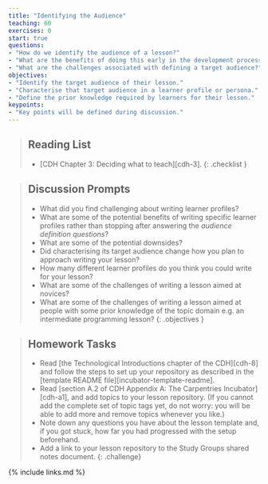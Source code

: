 ```yaml
---
title: "Identifying the Audience"
teaching: 60
exercises: 0
start: true
questions:
- "How do we identify the audience of a lesson?"
- "What are the benefits of doing this early in the development process?"
- "What are the challenges associated with defining a target audience?"
objectives:
- "Identify the target audience of their lesson."
- "Characterise that target audience in a learner profile or persona."
- "Define the prior knowledge required by learners for their lesson."
keypoints:
- "Key points will be defined during discussion."
---
```


> ## Reading List
>
> - [CDH Chapter 3: Deciding what to teach][cdh-3].
{: .checklist }

> ## Discussion Prompts
>
> - What did you find challenging about writing learner profiles?
> - What are some of the potential benefits of writing specific learner profiles
>   rather than stopping after answering the _audience definition questions_?
> - What are some of the potential downsides?
> - Did characterising its target audience change how you plan to
>   approach writing your lesson?
> - How many different learner profiles do you think you could write for your lesson?
> - What are some of the challenges of writing a lesson aimed at novices?
> - What are some of the challenges of writing a lesson aimed at people with
>   some prior knowledge of the topic domain
>   e.g. an intermediate programming lesson?
{: .objectives }

> ## Homework Tasks
>
> - Read [the Technological Introductions chapter of the CDH][cdh-8]
>   and follow the steps to set up your repository as described in
>   the [template README file][incubator-template-readme].
> - Read [section A.2 of CDH Appendix A: The Carpentries Incubator][cdh-a1],
>   and add topics to your lesson repository.
>   (If you cannot add the complete set of topic tags yet, do not worry:
>   you will be able to add more and remove topics whenever you like.)
> - Note down any questions you have about the lesson template and,
>   if you got stuck, how far you had progressed with the setup beforehand.
> - Add a link to your lesson repository to the Study Groups shared notes document.
{: .challenge}

{% include links.md %}
